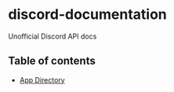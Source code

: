 # discord-documentation
Unofficial Discord API docs

## Table of contents

- [App Directory](/appdirectory.md)
